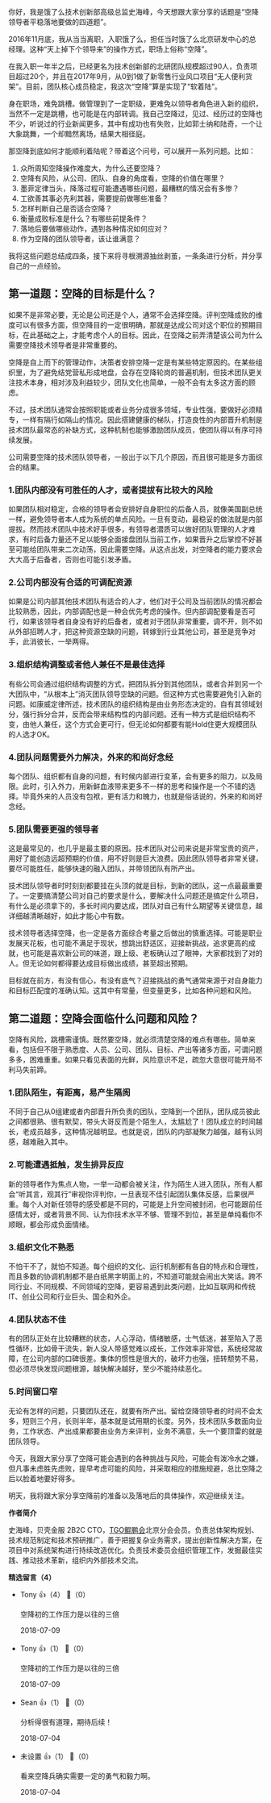 你好，我是饿了么技术创新部高级总监史海峰，今天想跟大家分享的话题是“空降领导者平稳落地要做的四道题”。

2016年11月底，我从当当离职，入职饿了么，担任当时饿了么北京研发中心的总经理。这种“天上掉下个领导来”的操作方式，职场上俗称“空降”。

在我入职一年半之后，已经更名为技术创新部的北研团队规模超过90人，负责项目超过20个，并且在2017年9月，从0到1做了新零售行业风口项目“无人便利货架”。目前，团队核心成员稳定，我这次“空降”算是实现了“软着陆”。

身在职场，难免跳槽。做管理到了一定职级，更难免以领导者角色进入新的组织，当然不一定是跳槽，也可能是在内部转调。我自己空降过，见过、经历过的空降也不少，听说过的行业新闻更多，其中有成功也有失败，比如郭士纳和陆奇，一个让大象跳舞，一个却黯然离场，结果大相径庭。

那空降到底如何才能顺利着陆呢？带着这个问号，可以展开一系列问题。比如：

1. 众所周知空降操作难度大，为什么还要空降？
2. 空降有风险，从公司、团队、自身的角度看，空降的价值在哪里？
3. 墨菲定律当头，降落过程可能遭遇哪些问题，最糟糕的情况会有多惨？
4. 工欲善其事必先利其器，需要提前做哪些准备？
5. 怎样判断自己是否适合空降？
6. 衡量成败标准是什么？有哪些前提条件？
7. 落地后要做哪些动作，遇到各种情况如何应对？
8. 作为空降的团队领导者，该让谁满意？

我将这些问题总结成四条，接下来将寻根溯源抽丝剥茧，一条条进行分析，并分享自己的一点经验。

## 第一道题：空降的目标是什么？

如果不是非常必要，无论是公司还是个人，通常不会选择空降。评判空降成败的维度可以有很多方面，但空降目的一定很明确，那就是达成公司对这个职位的预期目标，在此基础之上，才能考虑个人的目标。因此，在空降之前弄清楚该公司为什么需要空降技术领导者是非常重要的。

空降是自上而下的管理动作，决策者安排空降一定是有某些特定原因的。在某些组织里，为了避免结党营私形成地盘，会存在空降轮岗的普遍机制，但技术团队更关注技术本身，相对涉及利益较少，团队文化也简单，一般不会有太多这方面的顾虑。

不过，技术团队通常会按照职能或者业务分成很多领域，专业性强，要做好必须精专，一样有隔行如隔山的情况。因此搭建健康的梯队，打造良性的内部晋升机制是技术团队最常态的补缺方式，这种机制也能够激励团队成员，使团队得以有序可持续发展。

公司需要空降的技术团队领导者，一般出于以下几个原因，而且很可能是多方面综合的结果。

### 1.团队内部没有可胜任的人才，或者提拔有比较大的风险

如果团队相对稳定，合格的领导者会安排好自身职位的后备人员，就像美国副总统一样，避免领导者本人成为系统的单点风险。一旦有变动，最稳妥的做法就是内部提拔。然而技术团队中技术好手很多，有领导者潜质可以做好团队管理的人才难求，有时后备力量还不足以能够全面接盘团队当前工作，如果晋升之后掌控不好甚至可能给团队带来二次动荡，因此需要空降。从这点出发，对空降者的能力要求会大大高于后备者，否则也可能引发矛盾。

### 2.公司内部没有合适的可调配资源

如果是公司内部其他技术团队有适合的人才，他们对于公司及当前团队的情况都会比较熟悉，因此，内部调配也是一种会优先考虑的操作。但内部调配要看是否可行，如果该领导者自身没有好的后备者，或者对于团队非常重要，调不开，则不如从外部招聘人才，把这种资源空缺的问题，转嫁到行业其他公司，甚至是竞争对手，此消彼长，一举两得。

### 3.组织结构调整或者他人兼任不是最佳选择

有些公司会通过组织结构调整的方式，把团队拆分到其他团队，或者合并到另一个大团队中，“从根本上”消灭团队领导空缺的问题。但这种方式也需要避免引入新的问题。如康威定律所述，技术团队的组织结构是由业务形态决定的，自有其领域划分，强行拆分合并，反而会带来结构性的内部问题。还有一种方式是组织结构不变，由他人兼任，这个方式会更可行，但无论如何都要有能Hold住更大规模团队的人选才OK。

### 4.团队问题需要外力解决，外来的和尚好念经

每个团队、组织都有自身的问题，有时候内部进行变革，会有更多的阻力，以及局限。此时，引入外力，用新鲜血液带来更多不一样的思考和操作是一个不错的选择。毕竟外来的人员没有包袱，更有活力和魄力，也就是俗话说的，外来的和尚好念经。

### 5.团队需要更强的领导者

这是最常见的，也几乎是最主要的原因。技术团队对公司来说是非常宝贵的资产，用好了能创造远超预期的价值，用不好则是巨大浪费。因此团队领导者非常关键，要尽可能胜任，能够快速的融入团队，并带领团队有所产出。

技术团队领导者时时刻刻都要挂在头顶的就是目标，到新的团队，这一点最最重要了。一定要搞清楚公司对自己的要求是什么，要解决什么问题还是搞定什么项目，有什么是必须拿下的，多长时间内要达成，团队对自己有什么期望等关键信息，越详细越清晰越好，如此才能心中有数。

技术领导者选择空降，也一定是各方面综合考量之后做出的慎重选择。可能是职业发展天花板，也可能不满足于现状，想跳出舒适区，迎接新挑战，追求更高的成就，也可能是喜欢新公司的味道，跟上级、老板确认过了眼神，大家都找到了对的人。但无论如何都得要达成目标做出成绩，甚至超出预期。

目标就在前方，有没有信心，有没有底气？迎接挑战的勇气通常来源于对自身能力和目标匹配度的准确认知。这其中有常量，但变量更多，比如各种问题和风险。

## 第二道题：空降会面临什么问题和风险？

空降有风险，跳槽需谨慎。既然要空降，就必须清楚空降的难点有哪些。简单来看，包括但不限于熟悉度、人员、公司、团队、目标、产出等诸多方面，可谓问题多多，困难重重。如果只看见表面的光鲜，风险意识不足，疏忽大意很可能开局不利马失前蹄。

### 1.团队陌生，有距离，易产生隔阂

不同于自己从0组建或者内部晋升所负责的团队，空降到一个团队，团队成员彼此之间都很熟、很有默契，带头大哥反而是个陌生人，太尴尬了！团队成立的时间越长，老成员越多，这种情况越明显。也就是说，团队的内部凝聚力越强，越有认同感，越难融入其中。

### 2.可能遭遇抵触，发生排异反应

新的领导者作为焦点人物，一举一动都会被关注，作为陌生人进入团队，所有人都会“听其言，观其行”审视你评判你，一旦表现不佳引起团队集体反感，后果很严重。每个人对新任领导的感受都是不同的，可能是上升空间被封闭，也可能跟前任感情太好，或者背景不同、认为你技术水平不够、管理不到位，甚至是单纯看你不顺眼，都会形成负面情绪。

### 3.组织文化不熟悉

不怕干不了，就怕不知道。每个组织的文化、运行机制都有各自的特点和合理性，而且多数的协调机制都不是白纸黑字明面上的，不知道可能就会闹出大笑话。跨不同行业、不同规模、不同领域的空降，更容易遇到此类问题，比如互联网和传统IT、创业公司和行业巨头、国企和外企。

### 4.团队状态不佳

有的团队正处在比较糟糕的状态，人心浮动，情绪敏感，士气低迷，甚至陷入了恶性循环，比如骨干流失，新人没人带感觉难以成长，工作效率非常低，系统经常故障，在公司内部的口碑很差。集体的惯性是很大的，破坏力也强，扭转颓势不易，但必须尽快发现问题根源，越快解决越好，至少不能持续恶化。

### 5.时间窗口窄

无论有怎样的问题，只要团队还在，就要有所产出。留给空降领导者的时间不会太多，短则三个月，长则半年，基本就是试用期的长度。另外，技术团队多数面向业务，工作状态、产出成果都要由业务方来评判，业务不满意，头一个要顶雷的就是团队领导。

今天，我跟大家分享了空降可能会遇到的各种挑战与风险，可能会有泼冷水之嫌，但凡事未虑胜先虑败，提早考虑可能的风险，并采取相应的措施规避，总比空降之后以脸着地要好得多。

明天，我将跟大家分享空降前的准备以及落地后的具体操作，欢迎继续关注。

**作者简介**

史海峰，贝壳金服 2B2C CTO，[TGO鲲鹏会](https://tgo.geekbang.org)北京分会会员。负责总体架构规划、技术规范制定和技术预研推广，善于把握复杂业务需求，提出创新性解决方案，在项目中对系统架构进行持续改造优化。负责技术委员会组织管理工作，发掘最佳实践、推动技术革新，组织内外部技术交流。
<div><strong>精选留言（4）</strong></div><ul>
<li><span>Tony</span> 👍（4） 💬（0）<p>空降初的工作压力是以往的三倍</p>2018-07-09</li><br/><li><span>Tony</span> 👍（1） 💬（0）<p>空降初的工作压力是以往的三倍</p>2018-07-09</li><br/><li><span>Sean</span> 👍（1） 💬（0）<p>分析得很有道理，期待后续！</p>2018-07-04</li><br/><li><span>未设置</span> 👍（1） 💬（0）<p>看来空降兵确实需要一定的勇气和毅力啊。</p>2018-07-04</li><br/>
</ul>